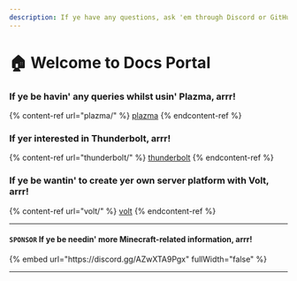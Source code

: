 ```yaml
---
description: If ye have any questions, ask 'em through Discord or GitHub Issues, savvy.
---
```


# 🏠 Welcome to Docs Portal

### If ye be havin' any queries whilst usin' Plazma, arrr!

{% content-ref url="plazma/" %}
[plazma](plazma/)
{% endcontent-ref %}

### If yer interested in Thunderbolt, arrr!

{% content-ref url="thunderbolt/" %}
[thunderbolt](thunderbolt/)
{% endcontent-ref %}

### If ye be wantin' to create yer own server platform with Volt, arrr!

{% content-ref url="volt/" %}
[volt](volt/)
{% endcontent-ref %}

***

#### `SPONSOR` If ye be needin' more Minecraft-related information, arrr! <a href="#etc-1" id="etc-1"></a>

{% embed url="https\://discord.gg/AZwXTA9Pgx" fullWidth="false" %}

***
